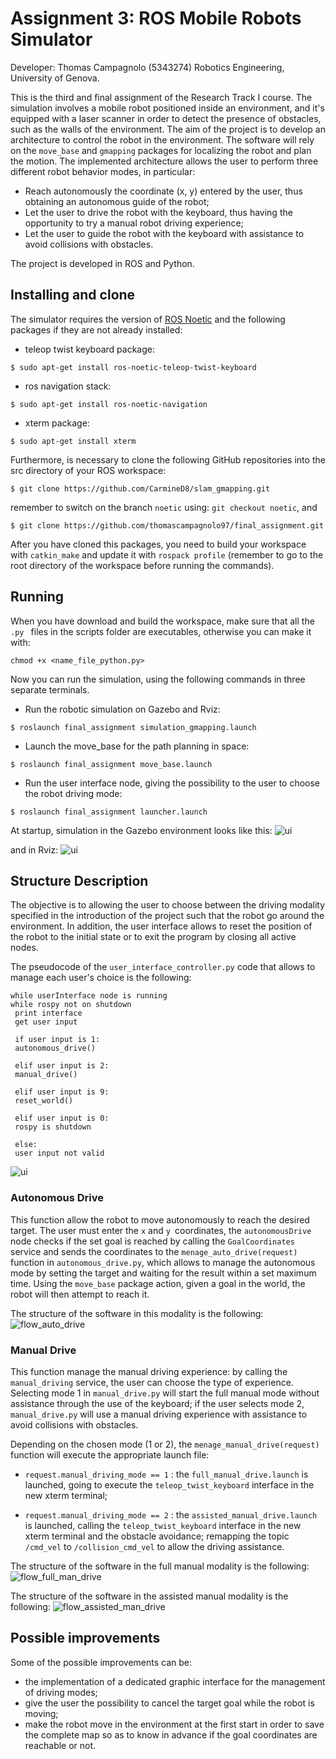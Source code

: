 # Assignment 3: ROS Mobile Robots Simulator

Developer: Thomas Campagnolo (5343274)
Robotics Engineering, University of Genova.

This is the third and final assignment of the Research Track I course. The simulation involves a mobile robot positioned inside an environment, and it's equipped with a laser scanner in order to detect the presence of obstacles, such as the walls of the environment. 
The aim of the project is to develop an architecture to control the robot in the environment. The software will rely on the `move_base` and `gmapping` packages for localizing the robot and plan the motion. The implemented architecture allows the user to perform three different robot behavior modes, in particular:
* Reach autonomously the coordinate (x, y) entered by the user, thus obtaining an autonomous guide of the robot; 
* Let the user to drive the robot with the keyboard, thus having the opportunity to try a manual robot driving experience; 
* Let the user to guide the robot with the keyboard with assistance to avoid collisions with obstacles.

The project is developed in ROS and Python.

## Installing and clone

The simulator requires the version of [ROS Noetic](http://wiki.ros.org/noetic/Installation) and the following packages if they are not already installed:

* teleop twist keyboard package:
```
$ sudo apt-get install ros-noetic-teleop-twist-keyboard
```
* ros navigation stack:
```
$ sudo apt-get install ros-noetic-navigation
```
* xterm package:
```
$ sudo apt-get install xterm
```

Furthermore, is necessary to clone the following GitHub repositories into the src directory of your ROS workspace:
```
$ git clone https://github.com/CarmineD8/slam_gmapping.git
```
remember to switch on the branch `noetic` using: `git checkout noetic`, and
```
$ git clone https://github.com/thomascampagnolo97/final_assignment.git
```

After you have cloned this packages, you need to build your workspace with `catkin_make` and update it with `rospack profile` (remember to go to the root directory of the workspace before running the commands).

## Running

When you have download and build the workspace, make sure that all the `.py ` files in the scripts folder are executables, otherwise you can make it with: 
```
chmod +x <name_file_python.py>
```
Now you can run the simulation, using the following commands in three separate terminals.
* Run the robotic simulation on Gazebo and Rviz:
```
$ roslaunch final_assignment simulation_gmapping.launch
```
* Launch the move_base for the path planning in space:
```
$ roslaunch final_assignment move_base.launch
```
* Run the user interface node, giving the possibility to the user to choose the robot driving mode:
```
$ roslaunch final_assignment launcher.launch
```
At startup, simulation in the Gazebo environment looks like this:
![ui](readme_images/gazebo_sim.jpeg)

and in Rviz:
![ui](readme_images/rviz_sim.jpeg)

## Structure Description

The objective is to allowing the user to choose between the driving modality specified in the introduction of the project such that the robot go around the environment.
In addition, the user interface allows to reset the position of the robot to the initial state or to exit the program by closing all active nodes.

The pseudocode of the `user_interface_controller.py` code that allows to manage each user's choice is the following:
```
while userInterface node is running
while rospy not on shutdown
 print interface
 get user input
 
 if user input is 1:
 autonomous_drive()

 elif user input is 2:
 manual_drive()

 elif user input is 9:
 reset_world()

 elif user input is 0:
 rospy is shutdown

 else:
 user input not valid
```
![ui](readme_images/ui_sim.jpeg)

### Autonomous Drive

This function allow the robot to move autonomously to reach the desired target. The user must enter the `x` and `y `coordinates, the `autonomousDrive` node checks if the set goal is reached by calling the `GoalCoordinates` service and sends the coordinates to the `menage_auto_drive(request)` function in `autonomous_drive.py`, which allows to manage the autonomous mode by setting the target and waiting for the result within a set maximum time. Using the `move_base` package action, given a goal in the world, the robot will then attempt to reach it.

The structure of the software in this modality is the following:
![flow_auto_drive](readme_images/flow_auto_drive.jpeg)


### Manual Drive

This function manage the manual driving experience: by calling the `manual_driving` service, the user can choose the type of experience. Selecting mode 1 in `manual_drive.py` will start the full manual mode without assistance through the use of the keyboard; if the user selects mode 2, `manual_drive.py` will use a manual driving experience with assistance to avoid collisions with obstacles.

Depending on the chosen mode (1 or 2), the `menage_manual_drive(request)` function will execute the appropriate launch file:
* `request.manual_driving_mode == 1` :  the `full_manual_drive.launch` is launched, going to execute the `teleop_twist_keyboard` interface in the new xterm terminal;

* `request.manual_driving_mode == 2` :  the `assisted_manual_drive.launch` is launched, calling the `teleop_twist_keyboard` interface in the new xterm terminal and the obstacle avoidance; remapping the topic `/cmd_vel` to `/collision_cmd_vel` to allow the driving assistance.

The structure of the software in the full manual modality is the following:
![flow_full_man_drive](readme_images/flow_full_man_drive.jpeg)

The structure of the software in the assisted manual modality is the following:
![flow_assisted_man_drive](readme_images/flow_assisted_man_drive.jpeg)


## Possible improvements

Some of the possible improvements can be: 
* the implementation of a dedicated graphic interface for the management of driving modes;
* give the user the possibility to cancel the target goal while the robot is moving;
* make the robot move in the environment at the first start in order to save the complete map so as to know in advance if the goal coordinates are reachable or not.
